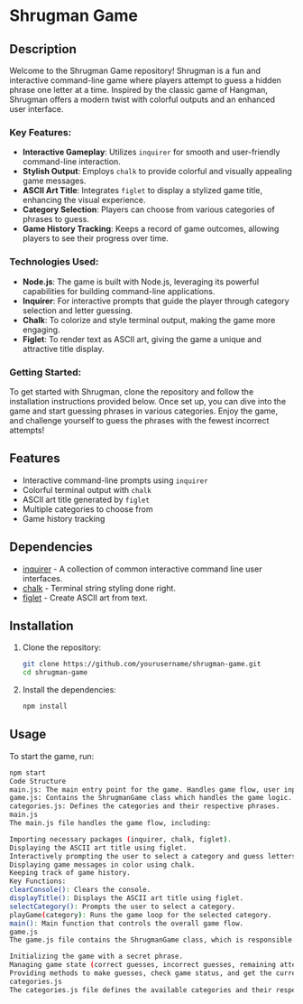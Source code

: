 # Shrugman Game

## Description

Welcome to the Shrugman Game repository! Shrugman is a fun and interactive command-line game where players attempt to guess a hidden phrase one letter at a time. Inspired by the classic game of Hangman, Shrugman offers a modern twist with colorful outputs and an enhanced user interface.

### Key Features:
- **Interactive Gameplay**: Utilizes `inquirer` for smooth and user-friendly command-line interaction.
- **Stylish Output**: Employs `chalk` to provide colorful and visually appealing game messages.
- **ASCII Art Title**: Integrates `figlet` to display a stylized game title, enhancing the visual experience.
- **Category Selection**: Players can choose from various categories of phrases to guess.
- **Game History Tracking**: Keeps a record of game outcomes, allowing players to see their progress over time.

### Technologies Used:
- **Node.js**: The game is built with Node.js, leveraging its powerful capabilities for building command-line applications.
- **Inquirer**: For interactive prompts that guide the player through category selection and letter guessing.
- **Chalk**: To colorize and style terminal output, making the game more engaging.
- **Figlet**: To render text as ASCII art, giving the game a unique and attractive title display.

### Getting Started:
To get started with Shrugman, clone the repository and follow the installation instructions provided below. Once set up, you can dive into the game and start guessing phrases in various categories. Enjoy the game, and challenge yourself to guess the phrases with the fewest incorrect attempts!

## Features

- Interactive command-line prompts using `inquirer`
- Colorful terminal output with `chalk`
- ASCII art title generated by `figlet`
- Multiple categories to choose from
- Game history tracking

## Dependencies

- [inquirer](https://www.npmjs.com/package/inquirer) - A collection of common interactive command line user interfaces.
- [chalk](https://www.npmjs.com/package/chalk) - Terminal string styling done right.
- [figlet](https://www.npmjs.com/package/figlet) - Create ASCII art from text.

## Installation

1. Clone the repository:
    ```sh
    git clone https://github.com/yourusername/shrugman-game.git
    cd shrugman-game
    ```

2. Install the dependencies:
    ```sh
    npm install
    ```

## Usage

To start the game, run:
```sh
npm start
Code Structure
main.js: The main entry point for the game. Handles game flow, user input, and output.
game.js: Contains the ShrugmanGame class which handles the game logic.
categories.js: Defines the categories and their respective phrases.
main.js
The main.js file handles the game flow, including:

Importing necessary packages (inquirer, chalk, figlet).
Displaying the ASCII art title using figlet.
Interactively prompting the user to select a category and guess letters using inquirer.
Displaying game messages in color using chalk.
Keeping track of game history.
Key Functions:
clearConsole(): Clears the console.
displayTitle(): Displays the ASCII art title using figlet.
selectCategory(): Prompts the user to select a category.
playGame(category): Runs the game loop for the selected category.
main(): Main function that controls the overall game flow.
game.js
The game.js file contains the ShrugmanGame class, which is responsible for:

Initializing the game with a secret phrase.
Managing game state (correct guesses, incorrect guesses, remaining attempts).
Providing methods to make guesses, check game status, and get the current state of the game.
categories.js
The categories.js file defines the available categories and their respective phrases. It exports an object where keys are category names and values are arrays of phrases.
